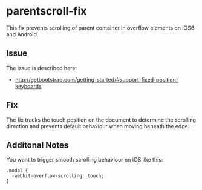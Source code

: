 parentscroll-fix
================

This fix prevents scrolling of parent container in overflow elements on iOS6 and Android.

Issue
-----

The issue is described here:

* http://getbootstrap.com/getting-started/#support-fixed-position-keyboards

Fix
---

The fix tracks the touch position on the document to determine the scrolling direction and prevents default behaviour when moving beneath the edge.

Additonal Notes
--------------
You want to trigger smooth scrolling behaviour on iOS like this:

```
.modal {
  -webkit-overflow-scrolling: touch;
}
```